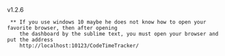 
v1.2.6

     ** If you use windows 10 maybe he does not know how to open your favorite browser, then after opening
        the dashboard by the sublime text, you must open your browser and put the address
        http://localhost:10123/CodeTimeTracker/